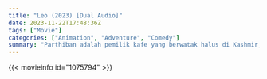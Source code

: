 ```yaml
---
title: "Leo (2023) [Dual Audio]"
date: 2023-11-22T17:48:36Z
tags: ["Movie"]
categories: ["Animation", "Adventure", "Comedy"]
summary: "Parthiban adalah pemilik kafe yang berwatak halus di Kashmir, yang menangkis sekelompok preman pembunuh dan mendapatkan perhatian dari kartel narkoba yang mengklaim bahwa dia pernah menjadi bagian dari mereka."
---
```


<mux-player stream-type="on-demand"
src="https://kp3d-my.sharepoint.com/personal/ryoo_kp3d_onmicrosoft_com/_layouts/15/download.aspx?share=ETHMZk-b2fpJo96gbK93N2wB7h_byUgbNewPCkiafMTuUg" prefer-playback="mse" controls>

</mux-player>


{{< movieinfo id="1075794" >}}

<script src="https://cdn.jsdelivr.net/npm/@mux/mux-player"></script>

 <script type="application/ld+json ">
{
"@context": "https://schema.org/",
"@type": "VideoObject",
"name": "Leo (2023)",
"contentUrl": "https://stream.mux.com/MtD02gtIW99LkNboAJotsi02syCsTp9mBQeowGm393qvI.m3u8",
"thumbnailUrl": "https://www.themoviedb.org/t/p/original/xvtPGVwDngXCQ91ptQg6Rjs10yi.jpg?width=314&fit_mode=preserve&time=25",
"uploadDate": "2023-11-22T17:48:36Z",
}

</script>
